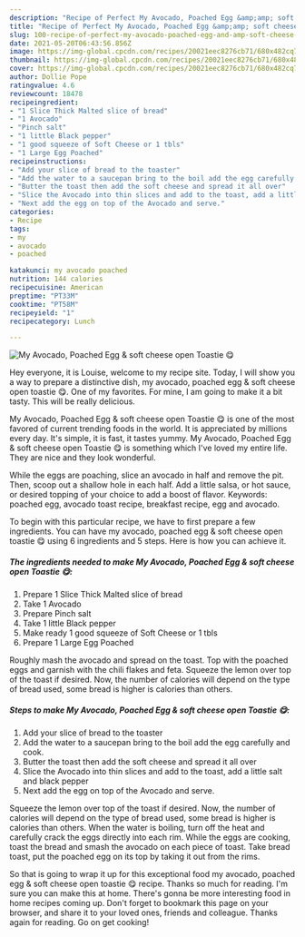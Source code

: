 ```yaml
---
description: "Recipe of Perfect My Avocado, Poached Egg &amp;amp; soft cheese open Toastie 😋"
title: "Recipe of Perfect My Avocado, Poached Egg &amp;amp; soft cheese open Toastie 😋"
slug: 100-recipe-of-perfect-my-avocado-poached-egg-and-amp-soft-cheese-open-toastie
date: 2021-05-20T06:43:56.856Z
image: https://img-global.cpcdn.com/recipes/20021eec8276cb71/680x482cq70/my-avocado-poached-egg-soft-cheese-open-toastie-recipe-main-photo.jpg
thumbnail: https://img-global.cpcdn.com/recipes/20021eec8276cb71/680x482cq70/my-avocado-poached-egg-soft-cheese-open-toastie-recipe-main-photo.jpg
cover: https://img-global.cpcdn.com/recipes/20021eec8276cb71/680x482cq70/my-avocado-poached-egg-soft-cheese-open-toastie-recipe-main-photo.jpg
author: Dollie Pope
ratingvalue: 4.6
reviewcount: 18478
recipeingredient:
- "1 Slice Thick Malted slice of bread"
- "1 Avocado"
- "Pinch salt"
- "1 little Black pepper"
- "1 good squeeze of Soft Cheese or 1 tbls"
- "1 Large Egg Poached"
recipeinstructions:
- "Add your slice of bread to the toaster"
- "Add the water to a saucepan bring to the boil add the egg carefully and cook."
- "Butter the toast then add the soft cheese and spread it all over"
- "Slice the Avocado into thin slices and add to the toast, add a little salt and black pepper"
- "Next add the egg on top of the Avocado and serve."
categories:
- Recipe
tags:
- my
- avocado
- poached

katakunci: my avocado poached 
nutrition: 144 calories
recipecuisine: American
preptime: "PT33M"
cooktime: "PT58M"
recipeyield: "1"
recipecategory: Lunch

---
```



![My Avocado, Poached Egg &amp; soft cheese open Toastie 😋](https://img-global.cpcdn.com/recipes/20021eec8276cb71/680x482cq70/my-avocado-poached-egg-soft-cheese-open-toastie-recipe-main-photo.jpg)

Hey everyone, it is Louise, welcome to my recipe site. Today, I will show you a way to prepare a distinctive dish, my avocado, poached egg &amp; soft cheese open toastie 😋. One of my favorites. For mine, I am going to make it a bit tasty. This will be really delicious.

My Avocado, Poached Egg &amp; soft cheese open Toastie 😋 is one of the most favored of current trending foods in the world. It is appreciated by millions every day. It's simple, it is fast, it tastes yummy. My Avocado, Poached Egg &amp; soft cheese open Toastie 😋 is something which I've loved my entire life. They are nice and they look wonderful.

While the eggs are poaching, slice an avocado in half and remove the pit. Then, scoop out a shallow hole in each half. Add a little salsa, or hot sauce, or desired topping of your choice to add a boost of flavor. Keywords: poached egg, avocado toast recipe, breakfast recipe, egg and avocado.


To begin with this particular recipe, we have to first prepare a few ingredients. You can have my avocado, poached egg &amp; soft cheese open toastie 😋 using 6 ingredients and 5 steps. Here is how you can achieve it.

<!--inarticleads1-->

##### The ingredients needed to make My Avocado, Poached Egg &amp; soft cheese open Toastie 😋:

1. Prepare 1 Slice Thick Malted slice of bread
1. Take 1 Avocado
1. Prepare Pinch salt
1. Take 1 little Black pepper
1. Make ready 1 good squeeze of Soft Cheese or 1 tbls
1. Prepare 1 Large Egg Poached


Roughly mash the avocado and spread on the toast. Top with the poached eggs and garnish with the chili flakes and feta. Squeeze the lemon over top of the toast if desired. Now, the number of calories will depend on the type of bread used, some bread is higher is calories than others. 

<!--inarticleads2-->

##### Steps to make My Avocado, Poached Egg &amp; soft cheese open Toastie 😋:

1. Add your slice of bread to the toaster
1. Add the water to a saucepan bring to the boil add the egg carefully and cook.
1. Butter the toast then add the soft cheese and spread it all over
1. Slice the Avocado into thin slices and add to the toast, add a little salt and black pepper
1. Next add the egg on top of the Avocado and serve.


Squeeze the lemon over top of the toast if desired. Now, the number of calories will depend on the type of bread used, some bread is higher is calories than others. When the water is boiling, turn off the heat and carefully crack the eggs directly into each rim. While the eggs are cooking, toast the bread and smash the avocado on each piece of toast. Take bread toast, put the poached egg on its top by taking it out from the rims. 

So that is going to wrap it up for this exceptional food my avocado, poached egg &amp; soft cheese open toastie 😋 recipe. Thanks so much for reading. I'm sure you can make this at home. There's gonna be more interesting food in home recipes coming up. Don't forget to bookmark this page on your browser, and share it to your loved ones, friends and colleague. Thanks again for reading. Go on get cooking!
